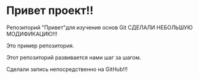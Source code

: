 # Привет проект!!
 Репозиторий "Привет"для изучения основ Git 
 СДЕЛАЛИ НЕБОЛЬШУЮ МОДИФИКАЦИЮ!!!
 
 Это пример репозитория.
 
 Этот репозиторий развивается нами шаг за шагом. 

Сделали запись непосредственно на GitHub!!!
